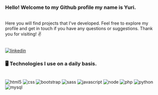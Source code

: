 ### Hello! Welcome to my Github profile my name is Yuri.

<br>
 Here you will find projects that I've developed. Feel free to explore my profile and get in touch if you have any questions or suggestions. Thank you for visiting! ✌️
<br><br>

[![linkedin](https://img.shields.io/badge/LinkedIn-0077B5?style=for-the-badge&logo=linkedin&logoColor=white)](https://www.linkedin.com/in/yuri-machado-silveira-16a5aa186/)

### 🖥️ Technologies I use on a daily basis.

<div style='display: inline-block'><br>
    <img align='center' alt='html5' src='https://img.shields.io/badge/HTML5-E34F26?style=for-the-badge&logo=html5&logoColor=white'/>
    <img align='center' alt='css' src='https://img.shields.io/badge/CSS3-1572B6?style=for-the-badge&logo=css3&logoColor=white'/>
    <img align='center' alt='bootstrap' src='https://img.shields.io/badge/Bootstrap-563D7C?style=for-the-badge&logo=bootstrap&logoColor=white'/>
    <img align='center' alt='sass' src='https://img.shields.io/badge/Sass-CC6699?style=for-the-badge&logo=sass&logoColor=white'/>
    <img align='center' alt='javascript' src='https://img.shields.io/badge/JavaScript-F7DF1E?style=for-the-badge&logo=javascript&logoColor=black'/>
    <img align='center' alt='node' src='https://img.shields.io/badge/Node.js-43853D?style=for-the-badge&logo=node.js&logoColor=white'/>
    <img align='center' alt='php' src='https://img.shields.io/badge/PHP-777BB4?style=for-the-badge&logo=php&logoColor=white'/>
    <img align='center' alt='python' src='https://img.shields.io/badge/Python-14354C?style=for-the-badge&logo=python&logoColor=white'/>
    <img align='center' alt='mysql' src='https://img.shields.io/badge/MySQL-005C84?style=for-the-badge&logo=mysql&logoColor=white'/>

</div> <br>

